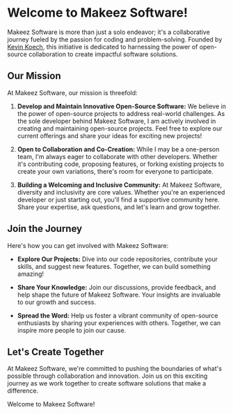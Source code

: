 # Welcome to Makeez Software!

Makeez Software is more than just a solo endeavor; it's a collaborative journey fueled by the passion for coding and problem-solving. Founded by [Kevin Koech](https://github.com/kevinkoech357), this initiative is dedicated to harnessing the power of open-source collaboration to create impactful software solutions.

## Our Mission

At Makeez Software, our mission is threefold:

1. **Develop and Maintain Innovative Open-Source Software:** We believe in the power of open-source projects to address real-world challenges. As the sole developer behind Makeez Software, I am actively involved in creating and maintaining open-source projects. Feel free to explore our current offerings and share your ideas for exciting new projects!

2. **Open to Collaboration and Co-Creation:** While I may be a one-person team, I'm always eager to collaborate with other developers. Whether it's contributing code, proposing features, or forking existing projects to create your own variations, there's room for everyone to participate.

3. **Building a Welcoming and Inclusive Community:** At Makeez Software, diversity and inclusivity are core values. Whether you're an experienced developer or just starting out, you'll find a supportive community here. Share your expertise, ask questions, and let's learn and grow together.

## Join the Journey

Here's how you can get involved with Makeez Software:

- **Explore Our Projects:** Dive into our code repositories, contribute your skills, and suggest new features. Together, we can build something amazing!
  
- **Share Your Knowledge:** Join our discussions, provide feedback, and help shape the future of Makeez Software. Your insights are invaluable to our growth and success.
  
- **Spread the Word:** Help us foster a vibrant community of open-source enthusiasts by sharing your experiences with others. Together, we can inspire more people to join our cause.

## Let's Create Together

At Makeez Software, we're committed to pushing the boundaries of what's possible through collaboration and innovation. Join us on this exciting journey as we work together to create software solutions that make a difference.

Welcome to Makeez Software!

